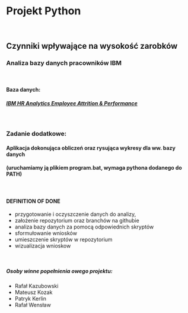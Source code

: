 # **Projekt Python**
&nbsp;
&nbsp;
## Czynniki wpływające na wysokość zarobków
### Analiza bazy danych pracowników IBM
&nbsp;
&nbsp;
#### Baza danych:
##### [IBM HR Analytics Employee Attrition & Performance](https://www.kaggle.com/pavansubhasht/ibm-hr-analytics-attrition-dataset)
&nbsp;
&nbsp;
### Zadanie dodatkowe:
#### Aplikacja dokonująca obliczeń oraz rysująca wykresy dla ww. bazy danych
#### (uruchamiamy ją plikiem program.bat, wymaga pythona dodanego do PATH)
&nbsp;
&nbsp;
#### DEFINITION OF DONE
- przygotowanie i oczyszczenie danych do analizy,
- założenie repozytorium oraz branchów na githubie
- analiza bazy danych za pomocą odpowiednich skryptów
- sformułowanie wniosków
- umieszczenie skryptów w repozytorium
- wizualizacja wnioskow

&nbsp;
&nbsp;
&nbsp;
##### Osoby winne popełnienia owego projektu:
- Rafał Kazubowski
- Mateusz Kozak
- Patryk Kerlin
- Rafał Wensław
